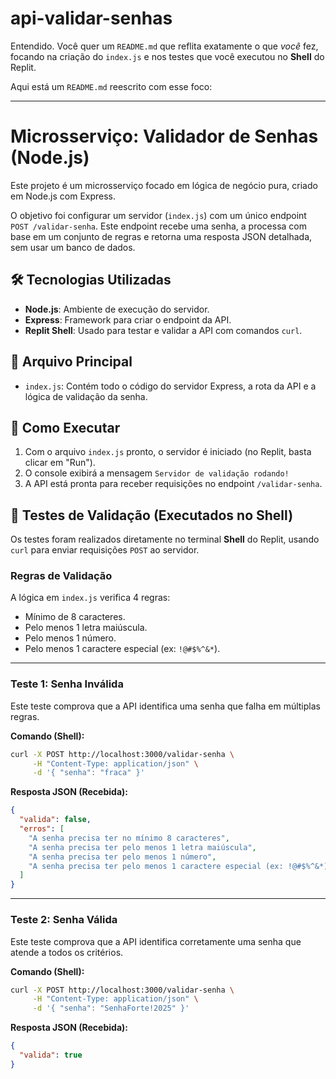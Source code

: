 # api-validar-senhas
Entendido. Você quer um `README.md` que reflita exatamente o que *você* fez, focando na criação do `index.js` e nos testes que você executou no **Shell** do Replit.

Aqui está um `README.md` reescrito com esse foco:

-----

# Microsserviço: Validador de Senhas (Node.js)

Este projeto é um microsserviço focado em lógica de negócio pura, criado em Node.js com Express.

O objetivo foi configurar um servidor (`index.js`) com um único endpoint `POST /validar-senha`. Este endpoint recebe uma senha, a processa com base em um conjunto de regras e retorna uma resposta JSON detalhada, sem usar um banco de dados.

## 🛠️ Tecnologias Utilizadas

  * **Node.js**: Ambiente de execução do servidor.
  * **Express**: Framework para criar o endpoint da API.
  * **Replit Shell**: Usado para testar e validar a API com comandos `curl`.

## 📌 Arquivo Principal

  * `index.js`: Contém todo o código do servidor Express, a rota da API e a lógica de validação da senha.

## 🚀 Como Executar

1.  Com o arquivo `index.js` pronto, o servidor é iniciado (no Replit, basta clicar em "Run").
2.  O console exibirá a mensagem `Servidor de validação rodando!`
3.  A API está pronta para receber requisições no endpoint `/validar-senha`.

## 🧪 Testes de Validação (Executados no Shell)

Os testes foram realizados diretamente no terminal **Shell** do Replit, usando `curl` para enviar requisições `POST` ao servidor.

### Regras de Validação

A lógica em `index.js` verifica 4 regras:

  * Mínimo de 8 caracteres.
  * Pelo menos 1 letra maiúscula.
  * Pelo menos 1 número.
  * Pelo menos 1 caractere especial (ex: `!@#$%^&*`).

-----

### Teste 1: Senha Inválida

Este teste comprova que a API identifica uma senha que falha em múltiplas regras.

**Comando (Shell):**

```bash
curl -X POST http://localhost:3000/validar-senha \
     -H "Content-Type: application/json" \
     -d '{ "senha": "fraca" }'
```

**Resposta JSON (Recebida):**

```json
{
  "valida": false,
  "erros": [
    "A senha precisa ter no mínimo 8 caracteres",
    "A senha precisa ter pelo menos 1 letra maiúscula",
    "A senha precisa ter pelo menos 1 número",
    "A senha precisa ter pelo menos 1 caractere especial (ex: !@#$%^&*)"
  ]
}
```

-----

### Teste 2: Senha Válida

Este teste comprova que a API identifica corretamente uma senha que atende a todos os critérios.

**Comando (Shell):**

```bash
curl -X POST http://localhost:3000/validar-senha \
     -H "Content-Type: application/json" \
     -d '{ "senha": "SenhaForte!2025" }'
```

**Resposta JSON (Recebida):**

```json
{
  "valida": true
}
```

